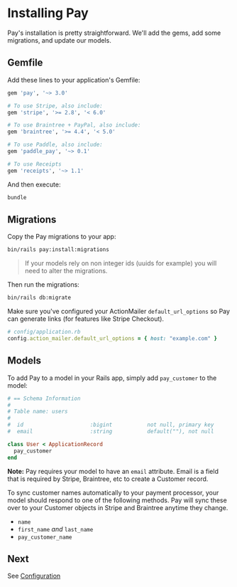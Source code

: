 # Installing Pay

Pay's installation is pretty straightforward. We'll add the gems, add some migrations, and update our models.

## Gemfile

Add these lines to your application's Gemfile:

```ruby
gem 'pay', '~> 3.0'

# To use Stripe, also include:
gem 'stripe', '>= 2.8', '< 6.0'

# To use Braintree + PayPal, also include:
gem 'braintree', '>= 4.4', '< 5.0'

# To use Paddle, also include:
gem 'paddle_pay', '~> 0.1'

# To use Receipts
gem 'receipts', '~> 1.1'
```

And then execute:

```bash
bundle
```

## Migrations

Copy the Pay migrations to your app:

````bash
bin/rails pay:install:migrations
````

>If your models rely on non integer ids (uuids for example) you will need to alter the migrations.

Then run the migrations:

```bash
bin/rails db:migrate
```

Make sure you've configured your ActionMailer `default_url_options` so Pay can generate links (for features like Stripe Checkout).

```ruby
# config/application.rb
config.action_mailer.default_url_options = { host: "example.com" }
```

## Models

To add Pay to a model in your Rails app, simply add `pay_customer` to the model:

```ruby
# == Schema Information
#
# Table name: users
#
#  id                     :bigint           not null, primary key
#  email                  :string           default(""), not null

class User < ApplicationRecord
  pay_customer
end
```

**Note:** Pay requires your model to have an `email` attribute. Email is a field that is required by Stripe, Braintree, etc to create a Customer record.

To sync customer names automatically to your payment processor, your model should respond to one of the following methods. Pay will sync these over to your Customer objects in Stripe and Braintree anytime they change.

* `name`
* `first_name` _and_ `last_name`
* `pay_customer_name`

## Next

See [Configuration](2_configuration.md)
